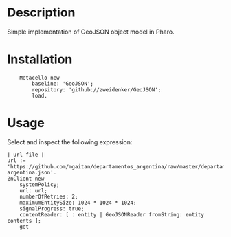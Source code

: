 # Description

Simple implementation of GeoJSON object model in Pharo.

# Installation

```smalltalk
    Metacello new
    	baseline: 'GeoJSON';
    	repository: 'github://zweidenker/GeoJSON';
    	load.
```

# Usage


Select and inspect the following expression:

```smalltalk
| url file |
url := 'https://github.com/mgaitan/departamentos_argentina/raw/master/departamentos-argentina.json'.
ZnClient new
	systemPolicy;
	url: url;
	numberOfRetries: 2;
	maximumEntitySize: 1024 * 1024 * 1024;
	signalProgress: true;
	contentReader: [ : entity | GeoJSONReader fromString: entity contents ];
	get
```
